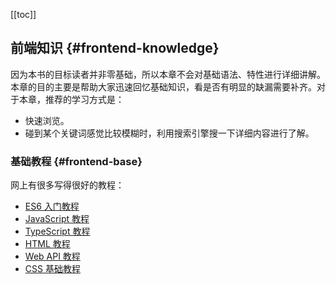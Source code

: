 [[toc]]

## 前端知识 {#frontend-knowledge}

因为本书的目标读者并非零基础，所以本章不会对基础语法、特性进行详细讲解。本章的目的主要是帮助大家迅速回忆基础知识，看是否有明显的缺漏需要补齐。对于本章，推荐的学习方式是：

- 快速浏览。
- 碰到某个关键词感觉比较模糊时，利用搜索引擎搜一下详细内容进行了解。

### 基础教程 {#frontend-base}

网上有很多写得很好的教程：

- [ES6 入门教程](https://es6.ruanyifeng.com/)
- [JavaScript 教程](https://wangdoc.com/javascript/)
- [TypeScript 教程](https://wangdoc.com/typescript/)
- [HTML 教程](https://wangdoc.com/html/)
- [Web API 教程](https://wangdoc.com/webapi/)
- [CSS 基础教程](https://www.runoob.com/css/css-tutorial.html)
